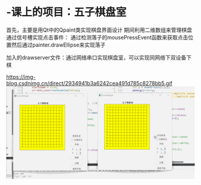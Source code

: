 # -课上的项目：五子棋盘室

  首先，主要是用Qt中的Qpaint类实现棋盘界面设计
  期间利用二维数组来管理棋盘
  通过信号槽实现点击事件：
  通过检测落子的mousePressEvent函数来获取点击位置然后通过painter.drawEllipse来实现落子

  加入的drawserver文件：通过网络串口实现棋盘室，可以实现同网络下双设备下棋

  https://img-blog.csdnimg.cn/direct/2934941b3a6242cea491d785c8278bb5.gif
    ![GitHub图像](recording.gif)
  
